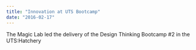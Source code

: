 ```yaml
---
title: "Innovation at UTS Bootcamp"
date: "2016-02-17"
---
```

The Magic Lab led the delivery of the Design Thinking Bootcamp #2 in the UTS:Hatchery